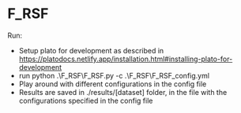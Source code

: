 # F_RSF

Run:
- Setup plato for development as described in https://platodocs.netlify.app/installation.html#installing-plato-for-development
- run python .\F_RSF\F_RSF.py -c .\F_RSF\F_RSF_config.yml
- Play around with different configurations in the config file
- Results are saved in ./results/[dataset] folder, in the file with the configurations specified in the config file